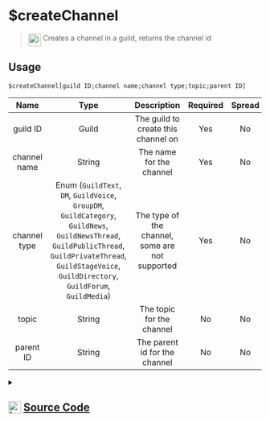 # $createChannel
> <img align="top" src="https://upload.wikimedia.org/wikipedia/commons/thumb/e/e4/Infobox_info_icon.svg/160px-Infobox_info_icon.svg.png?20150409153300" alt="image" width="25" height="auto"> Creates a channel in a guild, returns the channel id
## Usage
```
$createChannel[guild ID;channel name;channel type;topic;parent ID]
```
| Name | Type | Description | Required | Spread
| :---: | :---: | :---: | :---: | :---: |
guild ID | Guild | The guild to create this channel on | Yes | No
channel name | String | The name for the channel | Yes | No
channel type | Enum (`GuildText`, `DM`, `GuildVoice`, `GroupDM`, `GuildCategory`, `GuildNews`, `GuildNewsThread`, `GuildPublicThread`, `GuildPrivateThread`, `GuildStageVoice`, `GuildDirectory`, `GuildForum`, `GuildMedia`) | The type of the channel, some are not supported | Yes | No
topic | String | The topic for the channel | No | No
parent ID | String | The parent id for the channel | No | No
<details>
<summary>
    
## <img align="top" src="https://cdn4.iconfinder.com/data/icons/iconsimple-logotypes/512/github-512.png" alt="image" width="25" height="auto">  [Source Code](https://github.com/tryforge/ForgeScript-V2/blob/main/src/native/createChannel.ts)
    
</summary>
    
```ts
import { ChannelType, GuildChannelCreateOptions } from "discord.js"
import { ArgType, NativeFunction, Return } from "../structures"
import noop from "../functions/noop"

export default new NativeFunction({
    name: "$createChannel",
    version: "1.0.0",
    description: "Creates a channel in a guild, returns the channel id",
    unwrap: true,
    brackets: true,
    args: [
        {
            name: "guild ID",
            description: "The guild to create this channel on",
            rest: false,
            required: true,
            type: ArgType.Guild,
        },
        {
            name: "channel name",
            description: "The name for the channel",
            rest: false,
            required: true,
            type: ArgType.String,
        },
        {
            name: "channel type",
            description: "The type of the channel, some are not supported",
            rest: false,
            type: ArgType.Enum,
            enum: ChannelType,
            required: true,
        },
        {
            name: "topic",
            description: "The topic for the channel",
            rest: false,
            type: ArgType.String,
        },
        {
            name: "parent ID",
            description: "The parent id for the channel",
            rest: false,
            type: ArgType.String,
        },
    ],
    async execute(_, [guild, name, type, topic, parentId]) {
        const ch = await guild.channels
            .create({
                type: type as GuildChannelCreateOptions["type"],
                name,
                topic: topic || undefined,
                parent: parentId,
            })
            .catch(noop)
        return Return.success(ch ? ch.id : undefined)
    },
})

```
    
</details>